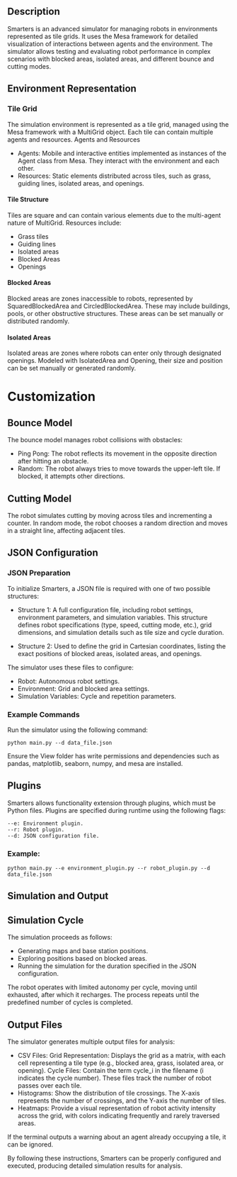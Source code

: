 ## Description

Smarters is an advanced simulator for managing robots in environments represented as tile grids. It uses the Mesa framework for detailed visualization of interactions between agents and the environment. The simulator allows testing and evaluating robot performance in complex scenarios with blocked areas, isolated areas, and different bounce and cutting modes.

## Environment Representation

### Tile Grid

The simulation environment is represented as a tile grid, managed using the Mesa framework with a MultiGrid object. Each tile can contain multiple agents and resources.
Agents and Resources

  - Agents: Mobile and interactive entities implemented as instances of the Agent class from Mesa. They interact with the environment and each other.
  - Resources: Static elements distributed across tiles, such as grass, guiding lines, isolated areas, and openings.

#### Tile Structure

Tiles are square and can contain various elements due to the multi-agent nature of MultiGrid. Resources include:

  - Grass tiles
  - Guiding lines
  - Isolated areas
  - Blocked Areas
  - Openings
    

#### Blocked Areas

Blocked areas are zones inaccessible to robots, represented by SquaredBlockedArea and CircledBlockedArea. These may include buildings, pools, or other obstructive structures. These areas can be set manually or distributed randomly.

#### Isolated Areas

Isolated areas are zones where robots can enter only through designated openings. Modeled with IsolatedArea and Opening, their size and position can be set manually or generated randomly.

# Customization

## Bounce Model

The bounce model manages robot collisions with obstacles:

  - Ping Pong: The robot reflects its movement in the opposite direction after hitting an obstacle.
  - Random: The robot always tries to move towards the upper-left tile. If blocked, it attempts other directions.

## Cutting Model

The robot simulates cutting by moving across tiles and incrementing a counter. In random mode, the robot chooses a random direction and moves in a straight line, affecting adjacent tiles.

## JSON Configuration
### JSON Preparation

To initialize Smarters, a JSON file is required with one of two possible structures:

  - Structure 1: A full configuration file, including robot settings, environment parameters, and simulation variables. This structure defines robot specifications (type, speed, cutting mode, etc.), grid dimensions, and simulation details such as tile size and cycle duration.

  - Structure 2: Used to define the grid in Cartesian coordinates, listing the exact positions of blocked areas, isolated areas, and openings.

The simulator uses these files to configure:
  - Robot: Autonomous robot settings.
  - Environment: Grid and blocked area settings.
  - Simulation Variables: Cycle and repetition parameters.

### Example Commands
Run the simulator using the following command:

    python main.py --d data_file.json

Ensure the View folder has write permissions and dependencies such as pandas, matplotlib, seaborn, numpy, and mesa are installed.

## Plugins

Smarters allows functionality extension through plugins, which must be Python files. Plugins are specified during runtime using the following flags:

    --e: Environment plugin.
    --r: Robot plugin.
    --d: JSON configuration file.

### Example:

    python main.py --e environment_plugin.py --r robot_plugin.py --d data_file.json


## Simulation and Output

## Simulation Cycle

The simulation proceeds as follows:

  - Generating maps and base station positions.
  - Exploring positions based on blocked areas.
  - Running the simulation for the duration specified in the JSON configuration.

The robot operates with limited autonomy per cycle, moving until exhausted, after which it recharges. The process repeats until the predefined number of cycles is completed.

## Output Files

The simulator generates multiple output files for analysis:

  - CSV Files:
        Grid Representation: Displays the grid as a matrix, with each cell representing a tile type (e.g., blocked area, grass, isolated area, or opening).
        Cycle Files: Contain the term cycle_i in the filename (i indicates the cycle number). These files track the number of robot passes over each tile.
  - Histograms:
        Show the distribution of tile crossings. The X-axis represents the number of crossings, and the Y-axis the number of tiles.
  - Heatmaps:
        Provide a visual representation of robot activity intensity across the grid, with colors indicating frequently and rarely traversed areas.

If the terminal outputs a warning about an agent already occupying a tile, it can be ignored.

By following these instructions, Smarters can be properly configured and executed, producing detailed simulation results for analysis.
